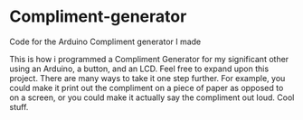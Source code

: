 # Compliment-generator
Code for the Arduino Compliment generator I made 

This is how i programmed a Compliment Generator for my significant other using an Arduino, a button, and an LCD. Feel free to expand upon this project.
There are many ways to take it one step further. For example, you could make it print out the compliment on a piece of paper as opposed to on a screen,
or you could make it actually say the compliment out loud. Cool stuff.
